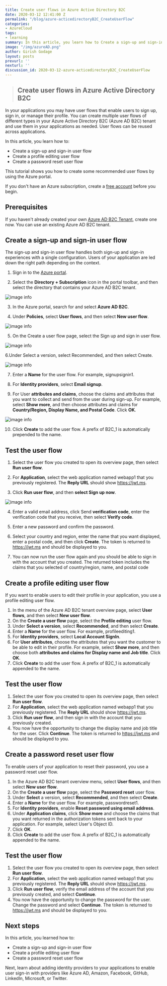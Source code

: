 ```yaml
---
title: Create user flows in Azure Active Directory B2C
date: 2020-03-12 12:41:00 Z
permalink: "/blog/azure-acticedirectoryB2C_CreateUserFlow"
categories:
- AzureCloud
tags:
- learning
summary: In this article, you learn how to Create a sign-up and sign-in user flow,Create a profile editing user flow,Create a password reset user flow
image: "/img/azureAD.png"
author: Girish Godage
layout: posts
prevurl: ''
nexturl: ''
discussion_id: 2020-03-12-azure-acticedirectoryB2C_CreateUserFlow
---
```


>## Create user flows in Azure Active Directory B2C

In your applications you may have user flows that enable users to sign up, sign in, or manage their profile. You can create multiple user flows of different types in your Azure Active Directory B2C (Azure AD B2C) tenant and use them in your applications as needed. User flows can be reused across applications.

In this article, you learn how to:

* Create a sign-up and sign-in user flow
* Create a profile editing user flow
* Create a password reset user flow
  
This tutorial shows you how to create some recommended user flows by using the Azure portal.

If you don't have an Azure subscription, create a [free account](https://azure.microsoft.com/free/?WT.mc_id=A261C142F) before you begin.

## Prerequisites

If you haven't already created your own [Azure AD B2C Tenant](azure-activedirectoryB2C_CreateTenant), create one now. You can use an existing Azure AD B2C tenant.

## Create a sign-up and sign-in user flow

The sign-up and sign-in user flow handles both sign-up and sign-in experiences with a single configuration. Users of your application are led down the right path depending on the context.

1. Sign in to the [Azure portal](https://portal.azure.com/).

2. Select the **Directory + Subscription** icon in the portal toolbar, and then select the directory that contains your Azure AD B2C tenant.

![image info](/img/azure/6/directory-subscription-pane.png)

3. In the Azure portal, search for and select **Azure AD B2C**.

4. Under **Policies**, select **User flows**, and then select **New user flow**.

![image info](/img/azure/6/signup-signin-user-flow.png)

5. On the Create a user flow page, select the Sign up and sign in user flow.

![image info](/img/azure/6/select-user-flow-type.png)

6.Under Select a version, select Recommended, and then select Create.

![image info](/img/azure/6/select-version.png)

7. Enter a **Name** for the user flow. For example, signupsignin1.

8. For **Identity providers**, select **Email signup**.

9. For User **attributes and claims**, choose the claims and attributes that you want to collect and send from the user during sign-up. For example, select **Show more**, and then choose attributes and claims for **Country/Region, Display Name, and Postal Code**. Click **OK**.

![image info](/img/azure/6/signup-signin-attributes.png)

10. Click **Create** to add the user flow. A prefix of B2C_1 is automatically prepended to the name.


## Test the user flow

1. Select the user flow you created to open its overview page, then select **Run user flow**.

2. For **Application**, select the web application named webapp1 that you previously registered. The **Reply URL** should show https://jwt.ms.

3. Click **Run user flow**, and then **select Sign up now**.

![image info](/img/azure/6/signup-signin-run-now.png)

4. Enter a valid email address, click Send **verification code**, enter the verification code that you receive, then select **Verify code**.

5. Enter a new password and confirm the password.

6. Select your country and region, enter the name that you want displayed, enter a postal code, and then click **Create**. The token is returned to https://jwt.ms and should be displayed to you.

7. You can now run the user flow again and you should be able to sign in with the account that you created. The returned token includes the claims that you selected of country/region, name, and postal code

## Create a profile editing user flow

If you want to enable users to edit their profile in your application, you use a profile editing user flow.

1. In the menu of the Azure AD B2C tenant overview page, select **User flows**, and then select **New user flow**.
2. On the **Create a user flow** page, select the **Profile editing** user flow.
3. Under **Select a version**, select **Recommended**, and then select **Create**.
4. Enter a **Name** for the user flow. For example, profileediting1.
5. For **Identity providers**, select **Local Account SignIn**.
6. For **User attributes**, choose the attributes that you want the customer to be able to edit in their profile. For example, select **Show more**, and then choose both **attributes and claims for Display name and Job title**. Click **OK**.
7. Click **Create** to add the user flow. A prefix of B2C_1 is automatically appended to the name.

## Test the user flow

1. Select the user flow you created to open its overview page, then select **Run user flow**.
2. For **Application**, select the web application named webapp1 that you previously registered. The **Reply URL** should show https://jwt.ms.
3. Click **Run user flow**, and then sign in with the account that you previously created.
4. You now have the opportunity to change the display name and job title for the user. Click **Continue**. The token is returned to https://jwt.ms and should be displayed to you.

## Create a password reset user flow

To enable users of your application to reset their password, you use a password reset user flow.

1. In the Azure AD B2C tenant overview menu, select **User flows**, and then select **New user flow**.
2. On the **Create a user flow** page, select the **Password reset** user flow.
3. Under **Select** a version, select **Recommended**, and then select **Create**.
4. Enter a **Name** for the user flow. For example, passwordreset1.
5. For **Identity providers**, enable **Reset password using email address**.
6. Under **Application claims**, click **Show more** and choose the claims that you want returned in the authorization tokens sent back to your application. For example, select User's Object ID.
7. Click **OK**.
8. Click **Create** to add the user flow. A prefix of B2C_1 is automatically appended to the name.
   
## Test the user flow

1. Select the user flow you created to open its overview page, then select **Run user flow**.
2. For **Application**, select the web application named webapp1 that you previously registered. The **Reply URL** should show https://jwt.ms.
3. Click **Run user flow**, verify the email address of the account that you previously created, and select **Continue**.
4. You now have the opportunity to change the password for the user. Change the password and select **Continue**. The token is returned to https://jwt.ms and should be displayed to you.

## Next steps

In this article, you learned how to:

* Create a sign-up and sign-in user flow
* Create a profile editing user flow
* Create a password reset user flow
  
Next, learn about adding identity providers to your applications to enable user sign-in with providers like Azure AD, Amazon, Facebook, GitHub, LinkedIn, Microsoft, or Twitter.
